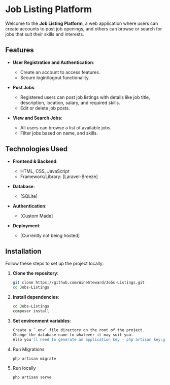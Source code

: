 # Job Listing Platform

Welcome to the **Job Listing Platform**, a web application where users can create accounts to post job openings, and others can browse or search for jobs that suit their skills and interests.

## Features

- **User Registration and Authentication**:
  - Create an account to access features.
  - Secure login/logout functionality.

- **Post Jobs**:
  - Registered users can post job listings with details like job title, description, location, salary, and required skills.
  - Edit or delete job posts.

- **View and Search Jobs**:
  - All users can browse a list of available jobs.
  - Filter jobs based on name, and skills.

## Technologies Used

- **Frontend & Backend**:
  - HTML, CSS, JavaScript
  - Framework/Library: [Laravel-Breeze]
    
- **Database**:
  - [SQLite]

- **Authentication**:
  - [Custom Made]

- **Deployment**:
  - [Currently not being hosted]

## Installation

Follow these steps to set up the project locally:

1. **Clone the repository**:
    ```bash
    git clone https://github.com/WineSteward/Jobs-Listings.git
    cd Jobs-Listings
    ```

2. **Install dependencies**:
    ```bash
    cd Jobs-Listings
    composer install
    ```

3. **Set environment variables**:
    ```bash
   Create a `.env` file directory on the root of the project.
   Change the database name to whatever it may suit you.
   Also you'll need to generate an application key - php artisan key:generate
    ```

5. Run Migrations
    ```bash
   php artisan migrate
    ```

7. Run locally
    ```bash
   php artisan serve
    ```
